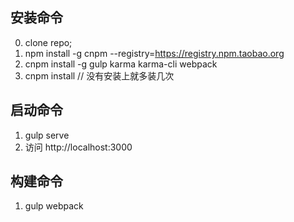 
## 安装命令
0. clone repo;
1. npm install -g cnpm --registry=https://registry.npm.taobao.org
2. cnpm install -g gulp karma karma-cli webpack
3. cnpm install  // 没有安装上就多装几次

## 启动命令

1. gulp serve
2. 访问 http://localhost:3000

## 构建命令

1. gulp webpack
